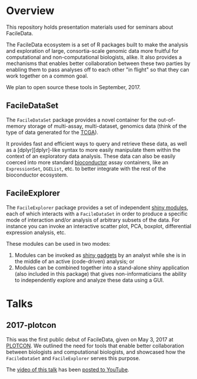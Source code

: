 # Overview

This repository holds presentation materials used for seminars about FacileData.

The FacileData ecosystem is a set of R packages built to make the analysis and exploration of large, consortia-scale genomic data more fruitful for computational and non-computational biologists, alike. It also provides a mechanisms that enables better collaboration between these two parties by enabling them to pass analyses off to each other "in flight" so that they can work together on a common goal.

We plan to open source these tools in September, 2017.

## FacileDataSet

The `FacileDataSet` package provides a novel container for the out-of-memory storage of multi-assay, multi-dataset, genomics data (think of the type of data generated for the [TCGA][tcga]).

It provides fast and efficient ways to query and retrieve these data, as well as a [dplyr][dplyr]-like syntax to more easily manipulate them within the context of an exploratory data analysis. These data can also be easily coerced into more standard [bioconductor][bioconductor] assay containers, like an `ExpressionSet`, `DGEList`, etc. to better integrate with the rest of the bioconductor ecosystem.

## FacileExplorer

The `FacileExplorer` package provides a set of independent [shiny modules][modules], each of which interacts with a `FacileDataSet` in order to produce a specific mode of interaction and/or analysis of arbitrary subsets of the data. For instance you can invoke an interactive scatter plot, PCA, boxplot, differential expression analysis, etc.

These modules can be used in two modes:

1. Modules can be invoked as [shiny gadgets][gadget] by an analyst while she is in the middle of an active (code-driven) analysis; or
2. Modules can be combined together into a stand-alone shiny application (also included in this package) that gives non-informaticians the ability to independently explore and analyze these data using a GUI.

# Talks

## 2017-plotcon

This was the first public debut of FacileData, given on May 3, 2017 at [PLOTCON][plotcon]. We outlined the need for tools that enable better collaboration between biologists and computational biologists, and showcased how the `FacileDataSet` and `FacileExplorer` serves this purpose.

The [video of this talk][plotconvideo] has been [posted to YouTube][plotconvideo].

[tcga]: https://cancergenome.nih.gov/
[gadget]: https://shiny.rstudio.com/articles/gadgets.html
[modules]: https://shiny.rstudio.com/articles/modules.html
[bioconductor]: https://bioconductor.org
[plotcon]: https://plotcon.plot.ly/
[plotconvideo]: https://www.youtube.com/watch?v=-qepBa5vYxU
